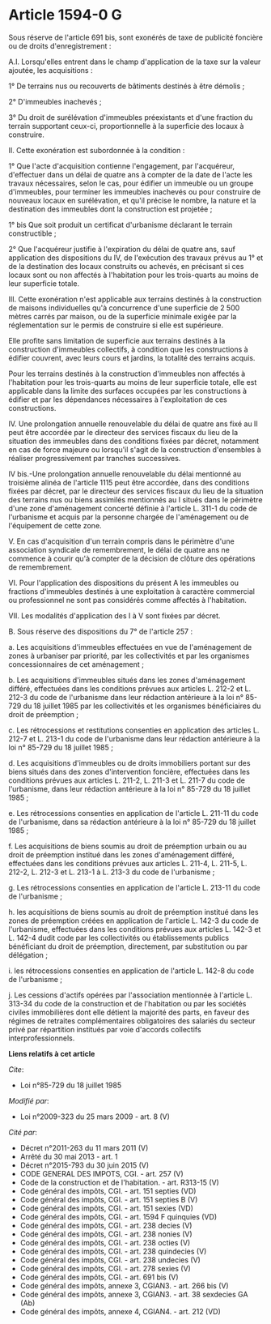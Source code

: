 # Article 1594-0 G

Sous réserve de l'article 691 bis, sont exonérés de taxe de publicité foncière ou de droits d'enregistrement : 

A.I. Lorsqu'elles entrent dans le champ d'application de la taxe sur la valeur ajoutée, les acquisitions : 

1° De terrains nus ou recouverts de bâtiments destinés à être démolis ; 

2° D'immeubles inachevés ; 

3° Du droit de surélévation d'immeubles préexistants et d'une fraction du terrain supportant ceux-ci, proportionnelle à la
superficie des locaux à construire. 

II. Cette exonération est subordonnée à la condition : 

1° Que l'acte d'acquisition contienne l'engagement, par l'acquéreur, d'effectuer dans un délai de quatre ans à compter de la
date de l'acte les travaux nécessaires, selon le cas, pour édifier un immeuble ou un groupe d'immeubles, pour terminer les
immeubles inachevés ou pour construire de nouveaux locaux en surélévation, et qu'il précise le nombre, la nature et la
destination des immeubles dont la construction est projetée ; 

1° bis Que soit produit un certificat d'urbanisme déclarant le terrain constructible ; 

2° Que l'acquéreur justifie à l'expiration du délai de quatre ans, sauf application des dispositions du IV, de l'exécution
des travaux prévus au 1° et de la destination des locaux construits ou achevés, en précisant si ces locaux sont ou non
affectés à l'habitation pour les trois-quarts au moins de leur superficie totale. 

III. Cette exonération n'est applicable aux terrains destinés à la construction de maisons individuelles qu'à concurrence
d'une superficie de 2 500 mètres carrés par maison, ou de la superficie minimale exigée par la réglementation sur le permis
de construire si elle est supérieure. 

Elle profite sans limitation de superficie aux terrains destinés à la construction d'immeubles collectifs, à condition que
les constructions à édifier couvrent, avec leurs cours et jardins, la totalité des terrains acquis. 

Pour les terrains destinés à la construction d'immeubles non affectés à l'habitation pour les trois-quarts au moins de leur
superficie totale, elle est applicable dans la limite des surfaces occupées par les constructions à édifier et par les
dépendances nécessaires à l'exploitation de ces constructions. 

IV. Une prolongation annuelle renouvelable du délai de quatre ans fixé au II peut être accordée par le directeur des services
fiscaux du lieu de la situation des immeubles dans des conditions fixées par décret, notamment en cas de force majeure ou
lorsqu'il s'agit de la construction d'ensembles à réaliser progressivement par tranches successives. 

IV bis.-Une prolongation annuelle renouvelable du délai mentionné au troisième alinéa de l'article 1115 peut être accordée,
dans des conditions fixées par décret, par le directeur des services fiscaux du lieu de la situation des terrains nus ou
biens assimilés mentionnés au I situés dans le périmètre d'une zone d'aménagement concerté définie à l'article L. 311-1 du
code de l'urbanisme et acquis par la personne chargée de l'aménagement ou de l'équipement de cette zone.

V. En cas d'acquisition d'un terrain compris dans le périmètre d'une association syndicale de remembrement, le délai de
quatre ans ne commence à courir qu'à compter de la décision de clôture des opérations de remembrement. 

VI. Pour l'application des dispositions du présent A les immeubles ou fractions d'immeubles destinés à une exploitation à
caractère commercial ou professionnel ne sont pas considérés comme affectés à l'habitation. 

VII. Les modalités d'application des I à V sont fixées par décret.

B. Sous réserve des dispositions du 7° de l'article 257 : 

a. Les acquisitions d'immeubles effectuées en vue de l'aménagement de zones à urbaniser par priorité, par les collectivités
et par les organismes concessionnaires de cet aménagement ; 

b. Les acquisitions d'immeubles situés dans les zones d'aménagement différé, effectuées dans les conditions prévues aux
articles L. 212-2 et L. 212-3 du code de l'urbanisme dans leur rédaction antérieure à la loi n° 85-729 du 18 juillet 1985 par
les collectivités et les organismes bénéficiaires du droit de préemption ; 

c. Les rétrocessions et restitutions consenties en application des articles L. 212-7 et L. 213-1 du code de l'urbanisme dans
leur rédaction antérieure à la loi n° 85-729 du 18 juillet 1985 ; 

d. Les acquisitions d'immeubles ou de droits immobiliers portant sur des biens situés dans des zones d'intervention foncière,
effectuées dans les conditions prévues aux articles L. 211-2, L. 211-3 et L. 211-7 du code de l'urbanisme, dans leur
rédaction antérieure à la loi n° 85-729 du 18 juillet 1985 ; 

e. Les rétrocessions consenties en application de l'article L. 211-11 du code de l'urbanisme, dans sa rédaction antérieure à
la loi n° 85-729 du 18 juillet 1985 ; 

f. Les acquisitions de biens soumis au droit de préemption urbain ou au droit de préemption institué dans les zones
d'aménagement différé, effectuées dans les conditions prévues aux articles L. 211-4, L. 211-5, L. 212-2, L. 212-3 et L. 213-1
à L. 213-3 du code de l'urbanisme ; 

g. Les rétrocessions consenties en application de l'article L. 213-11 du code de l'urbanisme ; 

h. les acquisitions de biens soumis au droit de préemption institué dans les zones de préemption créées en application de
l'article L. 142-3 du code de l'urbanisme, effectuées dans les conditions prévues aux articles L. 142-3 et L. 142-4 dudit
code par les collectivités ou établissements publics bénéficiant du droit de préemption, directement, par substitution ou par
délégation ; 

i. les rétrocessions consenties en application de l'article L. 142-8 du code de l'urbanisme ; 

j. Les cessions d'actifs opérées par l'association mentionnée à l'article L. 313-34 du code de la construction et de
l'habitation ou par les sociétés civiles immobilières dont elle détient la majorité des parts, en faveur des régimes de
retraites complémentaires obligatoires des salariés du secteur privé par répartition institués par voie d'accords collectifs
interprofessionnels.

**Liens relatifs à cet article**

_Cite_:

  - Loi n°85-729 du 18 juillet 1985

_Modifié par_:

  - Loi n°2009-323 du 25 mars 2009 - art. 8 (V)

_Cité par_:

  - Décret n°2011-263 du 11 mars 2011 (V)
  - Arrêté du 30 mai 2013 - art. 1
  - Décret n°2015-793 du 30 juin 2015 (V)
  - CODE GENERAL DES IMPOTS, CGI. - art. 257 (V)
  - Code de la construction et de l'habitation. - art. R313-15 (V)
  - Code général des impôts, CGI. - art. 151 septies (VD)
  - Code général des impôts, CGI. - art. 151 septies B (V)
  - Code général des impôts, CGI. - art. 151 sexies (VD)
  - Code général des impôts, CGI. - art. 1594 F quinquies (VD)
  - Code général des impôts, CGI. - art. 238 decies (V)
  - Code général des impôts, CGI. - art. 238 nonies (V)
  - Code général des impôts, CGI. - art. 238 octies (V)
  - Code général des impôts, CGI. - art. 238 quindecies (V)
  - Code général des impôts, CGI. - art. 238 undecies (V)
  - Code général des impôts, CGI. - art. 278 sexies (V)
  - Code général des impôts, CGI. - art. 691 bis (V)
  - Code général des impôts, annexe 3, CGIAN3. - art. 266 bis (V)
  - Code général des impôts, annexe 3, CGIAN3. - art. 38 sexdecies GA (Ab)
  - Code général des impôts, annexe 4, CGIAN4. - art. 212 (VD)
